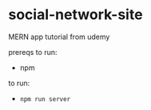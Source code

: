 # social-network-site
MERN app tutorial from udemy

prereqs to run:

- npm 

to run:

-  `npm run server`
